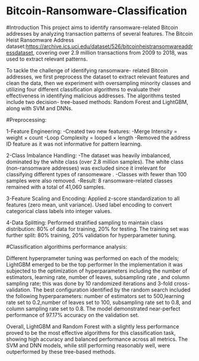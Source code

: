 # Bitcoin-Ransomware-Classification
#Introduction
This project aims to identify ransomware-related Bitcoin addresses by analyzing transaction patterns of several features. The Bitcoin Heist Ransomware Address dataset:https://archive.ics.uci.edu/dataset/526/bitcoinheistransomwareaddressdataset, covering over 2.9 million transactions from 2009 to 2018, was used to extract relevant patterns.

To tackle the challenge of identifying ransomware- related Bitcoin addresses, we first preprocess the dataset to extract relevant features and clean the data, then we experiment with oversampling minority classes and utilizing four different classification algorithms to evaluate their effectiveness in identifying malicious addresses. The algorithms tested include two decision- tree-based methods: Random Forest and LightGBM, along with SVM and DNNs.

#Preprocessing: 

1-Feature Engineering:
-Created two new features:
-Merge Intensity = weight × count
-Loop Complexity = looped × length
-Removed the address ID feature as it was not informative for pattern learning.

2-Class Imbalance Handling:
-The dataset was heavily imbalanced, dominated by the white class (over 2.8 million samples).
The white class (non-ransomware addresses) was excluded since it irrelevant for classifying different types of ransomeware .
-Classes with fewer than 100 samples were also removed.
-Result: 8 ransomware-related classes remained with a total of 41,060 samples.

3-Feature Scaling and Encoding:
Applied z-score standardization to all features (zero mean, unit variance).
Used label encoding to convert categorical class labels into integer values.

4-Data Splitting:
Performed stratified sampling to maintain class distribution:
80% of data for training, 20% for testing.
The training set was further split: 80% training, 20% validation for hyperparameter tuning.

#Classification algorithims performance analysis: 

Different hyperprameter tuning was performed on each of the models; LightGBM emerged to be the top performer In the implementation it was subjected to the optimization of hyperparameters including the number of estimators, learning rate, number of leaves, subsampling rate , and column sampling rate; this was done by 10 randomized iterations and 3-fold cross-validation. The best configuration identified by the random search included the following hyperparameters: number of estimators set to 500,learning rate set to 0.2,number of leaves set to 100, subsampling rate set to 0.8, and column sampling rate set to 0.8.
The model demonstrated near-perfect performance of 97.17% accuracy on the validation set.
 
Overall, LightGBM and Random Forest with a slightly less performance proved to be the most effective algorithms for this classification task, showing high accuracy and balanced performance across all metrics. The SVM and DNN models, while still performing reasonably well, were outperformed by these tree-based methods.

